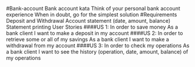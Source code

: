 #Bank-account
Bank account kata
Think of your personal bank account experience When in doubt, go for the simplest solution
#Requirements
Deposit and Withdrawal
Account statement (date, amount, balance)
Statement printing
User Stories
####US 1:
In order to save money
As a bank client
I want to make a deposit in my account
####US 2:
In order to retrieve some or all of my savings
As a bank client
I want to make a withdrawal from my account
####US 3:
In order to check my operations
As a bank client
I want to see the history (operation, date, amount, balance) of my operations
